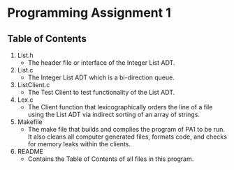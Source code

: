 <!-------------------------------------------------------------------------------
Brian Nguyen, bnguy118
2022 Winter CSE101 PA1
README.md
The Table of Contents of all files in this program
--------------------------------------------------------------------------------->
# Programming Assignment 1

## Table of Contents
1. List.h
    * The header file or interface of the Integer List ADT.
2. List.c
    * The Integer List ADT which is a bi-direction queue.
3. ListClient.c
    * The Test Client to test functionality of the List ADT.
4. Lex.c
    * The Client function that lexicographically orders the line of a file using the List ADT via indirect sorting of an array of strings.
5. Makefile
    * The make file that builds and complies the program of PA1 to be run. It also cleans all computer generated files, formats code, and checks for memory leaks within the clients.
6. README
    * Contains the Table of Contents of all files in this program.
